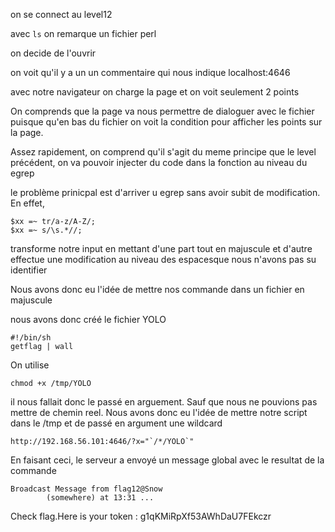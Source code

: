 on se connect au level12

avec `ls` on remarque un fichier perl

on decide de l'ouvrir

on voit qu'il y a un un commentaire qui nous indique localhost:4646

avec notre navigateur on charge la page et on voit seulement 2 points

On comprends que la page va nous permettre de dialoguer avec le fichier puisque qu'en bas du fichier on voit la condition pour afficher les points sur la page.

Assez rapidement, on comprend qu'il s'agit du meme principe que le level précédent, on va pouvoir injecter du code dans la fonction au niveau du egrep

le problème prinicpal est d'arriver u egrep sans avoir subit de modification. En effet,   

```
$xx =~ tr/a-z/A-Z/;
$xx =~ s/\s.*//;
```

transforme notre input en mettant d'une part tout en majuscule et d'autre effectue une modification au niveau des espacesque nous n'avons pas su identifier

Nous avons donc eu l'idée de mettre nos commande dans un fichier en majuscule

nous avons donc créé le fichier YOLO

```
#!/bin/sh
getflag | wall
```

On utilise
```
chmod +x /tmp/YOLO
```

il nous fallait donc le passé en arguement. Sauf que nous ne pouvions pas mettre de chemin reel. Nous avons donc eu l'idée de mettre notre script dans le /tmp et de passé en argument une wildcard

```
http://192.168.56.101:4646/?x="`/*/YOLO`"
```

En faisant ceci, le serveur a envoyé un message global avec le resultat de la commande
```
Broadcast Message from flag12@Snow
        (somewhere) at 13:31 ...
```
Check flag.Here is your token : g1qKMiRpXf53AWhDaU7FEkczr

